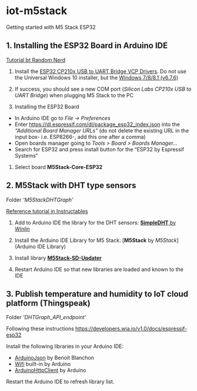 # iot-m5stack
Getting started with M5 Stack ESP32

## 1. Installing the ESP32 Board in Arduino IDE
[Tutorial bt Random Nerd](https://randomnerdtutorials.com/installing-the-esp32-board-in-arduino-ide-windows-instructions/)

1. Install the [ESP32 CP210x USB to UART Bridge VCP Drivers](https://www.silabs.com/products/development-tools/software/usb-to-uart-bridge-vcp-drivers). Do not use the Universal Windows 10 installer, but the [Windows 7/8/8.1 (v6.7.6)](https://www.silabs.com/documents/public/software/CP210x_Windows_Drivers.zip)
1. If success, you should see a new COM port (*Silicon Labs CP210x USB to UART Bridge*) when plugging M5 Stack to the PC

1. Installing the ESP32 Board
  - In Arduino IDE go to *File -> Preferences*
  - Enter https://dl.espressif.com/dl/package_esp32_index.json into the *“Additional Board Manager URLs”* (do not delete the existing URL in the input box- i.e. ESP8266-, add this one after a comma)
  - Open boards manager going to *Tools > Board > Boards Manager…*
  - Search for ESP32 and press install button for the “ESP32 by Espressif Systems“
1. Select board **M5Stack-Core-ESP32**

## 2. M5Stack with DHT type sensors
Folder *'M5StackDHTGraph'*

[Reference tutorial in Instructables](https://www.instructables.com/id/ESP32-M5Stack-With-DHT22/)

1. Add to Arduino IDE the library for the DHT sensors: [**SimpleDHT** by *Winlin*](https://github.com/winlinvip/SimpleDHT)

1. Install the Arduino IDE Library for M5 Stack: [**M5Stack** by *M5Stack*](Arduino IDE Library)

1. Install library [**M5Stack-SD-Updater**](https://github.com/tobozo/M5Stack-SD-Updater/)

1. Restart Arduino IDE so that new libraries are loaded and known to the IDE

## 3. Publish temperature and humidity to IoT cloud platform (Thingspeak)
Folder *'DHTGraph_API_endpoint'*

Following these instructions https://developers.wia.io/v1.0/docs/espressif-esp32

Install the following libraries in your Arduino IDE:

- [ArduinoJson](https://arduinojson.org/?utm_source=meta&utm_medium=library.properties) by Benoit Blanchon
- [Wifi](https://www.arduino.cc/en/Reference/WiFi) built-in by Arduino
- [ArduinoHttpClient](https://github.com/arduino-libraries/ArduinoHttpClient) by Arduino

Restart the Arduino IDE to refresh library list.




